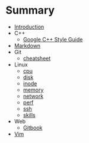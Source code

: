 # Summary

* [Introduction](README.md)
* C++
  * [Google C++ Style Guide](https://google.github.io/styleguide/cppguide.html)
* [Markdown](http://xszhao.science/blog/markdown-syntax/)
* Git
  * [cheatsheet](https://education.github.com/git-cheat-sheet-education.pdf)
* Linux
  * [cpu](content/linux/cpu.md)
  * [disk](content/linux/disk.md)
  * [inode](content/linux/inode.md)
  * [memory](content/mem.md)
  * [network](content/linux/network.md)
  * [perf](content/linux/perf.md)
  * [ssh](content/linux/ssh.md)
  * [skills](content/linux/skills.md)
* Web
  * [Gitbook](content/web/gitbook.md)
* [Vim](content/vim.md)